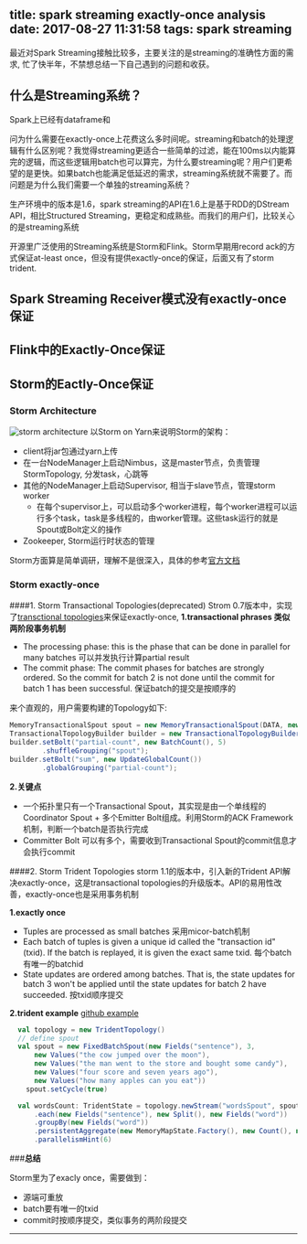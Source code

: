 title: spark streaming exactly-once analysis
date: 2017-08-27 11:31:58
tags: spark streaming
---

最近对Spark Streaming接触比较多，主要关注的是streaming的准确性方面的需求, 忙了快半年，不禁想总结一下自己遇到的问题和收获。

## 什么是Streaming系统？
Spark上已经有dataframe和

问为什么需要在exactly-once上花费这么多时间呢。streaming和batch的处理逻辑有什么区别呢？我觉得streaming更适合一些简单的过滤，能在100ms以内能算完的逻辑，而这些逻辑用batch也可以算完，为什么要streaming呢？用户们更希望的是更快。如果batch也能满足低延迟的需求，streaming系统就不需要了。而问题是为什么我们需要一个单独的streaming系统？
<!--more-->

 生产环境中的版本是1.6，spark streaming的API在1.6上是基于RDD的DStream API，相比Structured Streaming，更稳定和成熟些。而我们的用户们，比较关心的是streaming系统
 
 开源里广泛使用的Streaming系统是Storm和Flink。Storm早期用record ack的方式保证at-least once，但没有提供exactly-once的保证，后面又有了storm trident.

## Spark Streaming Receiver模式没有exactly-once保证
 
 
## Flink中的Exactly-Once保证  

## Storm的Eactly-Once保证
### Storm Architecture
![storm architecture](http://wx3.sinaimg.cn/mw690/761b7938ly1fizgwunfr6j21kw0n7e6n.jpg)
以Storm on Yarn来说明Storm的架构：

+ client将jar包通过yarn上传
+ 在一台NodeManager上启动Nimbus，这是master节点，负责管理StormTopology, 分发task，心跳等
+ 其他的NodeManager上启动Supervisor, 相当于slave节点，管理storm worker
	+  在每个supervisor上，可以启动多个worker进程，每个worker进程可以运行多个task，task是多线程的，由worker管理。这些task运行的就是Spout或Bolt定义的操作
+  Zookeeper, Storm运行时状态的管理

Storm方面算是简单调研，理解不是很深入，具体的参考[官方文档](http://storm.apache.org/releases/1.1.1/Setting-up-a-Storm-cluster.html)

### Storm exactly-once

####1. Storm Transactional Topologies(deprecated)
Strom 0.7版本中，实现了[transctional topologies](http://storm.apache.org/releases/1.1.1/Transactional-topologies.html)来保证exactly-once, 
**1.transactional phrases 类似两阶段事务机制**

+ The processing phase: this is the phase that can be done in parallel for many batches 可以并发执行计算partial result
+ The commit phase: The commit phases for batches are strongly ordered. So the commit for batch 2 is not done until the commit for batch 1 has been successful. 保证batch的提交是按顺序的

来个直观的，用户需要构建的Topology如下:

```java
MemoryTransactionalSpout spout = new MemoryTransactionalSpout(DATA, new Fields("word"), PARTITION_TAKE_PER_BATCH);
TransactionalTopologyBuilder builder = new TransactionalTopologyBuilder("global-count", "spout", spout, 3);
builder.setBolt("partial-count", new BatchCount(), 5)
        .shuffleGrouping("spout");
builder.setBolt("sum", new UpdateGlobalCount())
        .globalGrouping("partial-count");
```

**2.关键点**

+ 一个拓扑里只有一个Transactional Spout，其实现是由一个单线程的Coordinator Spout + 多个Emitter Bolt组成。利用Storm的ACK Framework机制，判断一个batch是否执行完成
+ Committer Bolt 可以有多个，需要收到Transactional Spout的commit信息才会执行commit


####2. Storm Trident Topologies
storm 1.1的版本中，引入新的Trident API解决exactly-once，这是transactional topologies的升级版本。API的易用性改善，exactly-once也是采用事务机制

**1.exactly once**

* Tuples are processed as small batches 采用micor-batch机制
* Each batch of tuples is given a unique id called the "transaction id" (txid). If the batch is replayed, it is given the exact same txid. 每个batch有唯一的batchid
* State updates are ordered among batches. That is, the state updates for batch 3 won't be applied until the state updates for batch 2 have succeeded. 按txid顺序提交


**2.trident example**
[github example](https://github.com/lgrcyanny/LearningStorm/blob/master/src/main/scala/com/learning/storm/TridentTest.scala)

```scala
  val topology = new TridentTopology()
  // define spout
  val spout = new FixedBatchSpout(new Fields("sentence"), 3,
      new Values("the cow jumped over the moon"),
      new Values("the man went to the store and bought some candy"),
      new Values("four score and seven years ago"),
      new Values("how many apples can you eat"))
    spout.setCycle(true)

  val wordsCount: TridentState = topology.newStream("wordsSpout", spout)
      .each(new Fields("sentence"), new Split(), new Fields("word"))
      .groupBy(new Fields("word"))
      .persistentAggregate(new MemoryMapState.Factory(), new Count(), new Fields("count"))
      .parallelismHint(6)
```

###**总结**

Storm里为了exacly once，需要做到：

+ 源端可重放
+ batch要有唯一的txid
+ commit时按顺序提交，类似事务的两阶段提交

<hr/>







